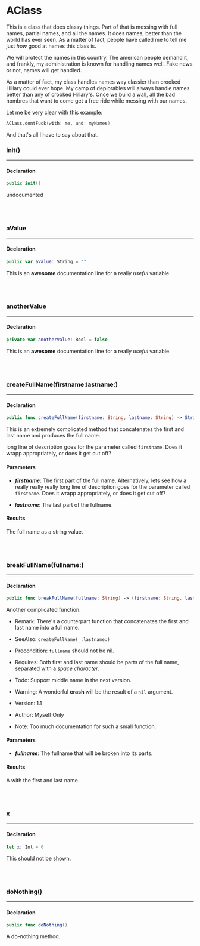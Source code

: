 AClass
====

This is a class that does classy things.
Part of that is messing with full names, partial names, and all the names.
It does names, better than the world has ever seen.  As a matter of fact,
people have called me to tell me just *how* good at names this class is.

We will protect the names in this country.  The american people demand it,
and frankly, my administration is known for handling names well.  Fake
news or not, names will get handled.

As a matter of fact, my class handles names way classier than crooked Hillary
could ever hope.  My camp of deplorables will always handle names better than
any of crooked Hillary's.  Once we build a wall, all the bad hombres that 
want to come get a free ride while messing with our names.

Let me be very clear with this example:

```swift
AClass.dontFuck(with: me, and: myNames)
```

And that's all I have to say about that.


### init()

---

#### Declaration

```swift
public init()
```

undocumented

<br />
<br />

### aValue

---

#### Declaration

```swift
public var aValue: String = ""
```

This is an **awesome** documentation line for a really *useful* variable.

<br />
<br />

### anotherValue

---

#### Declaration

```swift
private var anotherValue: Bool = false
```

This is an **awesome** documentation line for a really *useful* variable.

<br />
<br />

### createFullName(firstname:lastname:)

---

#### Declaration

```swift
public func createFullName(firstname: String, lastname: String) -> String
```

This is an extremely complicated method that concatenates the first and last name and produces the full name.

long line of description goes for the parameter called `firstname`.  Does it wrapp appropriately, or does 
it get cut off?



#### Parameters

- **_firstname_**: The first part of the full name.  Alternatively, lets see how a really really really long line of description goes for the parameter called `firstname`.  Does it wrapp appropriately, or does it get cut off?


- **_lastname_**: The last part of the fullname.


#### Results
The full name as a string value.

<br />
<br />

### breakFullName(fullname:)

---

#### Declaration

```swift
public func breakFullName(fullname: String) -> (firstname: String, lastname: String)
```

Another complicated function.


- Remark:
There's a counterpart function that concatenates the first and last name into a full name.

- SeeAlso:  `createFullName(_:lastname:)`

- Precondition: `fullname` should not be nil.
- Requires: Both first and last name should be parts of the full name, separated with a *space character*.

- Todo: Support middle name in the next version.

- Warning: A wonderful **crash** will be the result of a `nil` argument.

- Version: 1.1

- Author: Myself Only

- Note: Too much documentation for such a small function.


#### Parameters

- **_fullname_**: The fullname that will be broken into its parts.


#### Results
A  with the first and last name.

<br />
<br />

### x

---

#### Declaration

```swift
let x: Int = 0
```

This should not be shown.

<br />
<br />

### doNothing()

---

#### Declaration

```swift
public func doNothing()
```

A do-nothing method.

<br />
<br />

